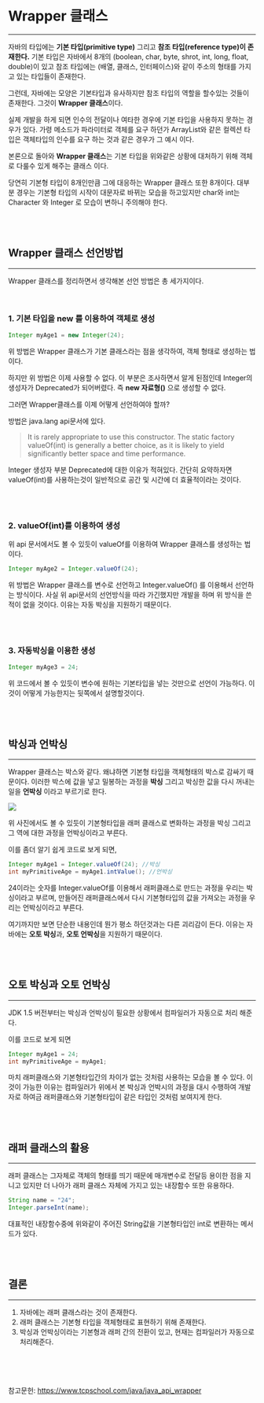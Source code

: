# Wrapper 클래스

---

자바의 타입에는 **기본 타입(primitive type)** 그리고 **참조 타입(reference type)이 존재한다.** 기본 타입은 자바에서 8개의 (boolean, char,
byte, shrot, int, long, float, double)이 있고 참조 타입에는 (배열, 클래스, 인터페이스)와 같이 주소의 형태를 가지고 있는 타입들이 존재한다.

그런데, 자바에는 모양은 기본타입과 유사하지만 참조 타입의 역할을 할수있는 것들이 존재한다. 그것이 **Wrapper 클래스**이다.

실제 개발을 하게 되면 인수의 전달이나 여타한 경우에 기본 타입을 사용하지 못하는 경우가 있다. 가령 메소드가 파라미터로 객체를 요구 하던가 ArrayList와 같은
컬렉션 타입은 객체타입의 인수를 요구 하는 것과 같은 경우가 그 예시 이다.

본론으로 돌아와 **Wrapper 클래스**는 기본 타입을 위와같은 상황에 대처하기 위해 객체로 다룰수 있게 해주는 클래스 이다.

당연히 기본형 타입이 8개인만큼 그에 대응하는 Wrapper 클래스 또한 8개이다. 대부분 경우는 기본형 타입의 시작이 대문자로 바뀌는 모습을 하고있지만 char와 int는
Character 와 Integer 로 모습이 변하니 주의해야 한다.

<br><br>

## Wrapper 클래스 선언방법

---

Wrapper 클래스를 정리하면서 생각해본 선언 방법은 총 세가지이다.

<br>

### 1. 기본 타입을 new 를 이용하여 객체로 생성

````java
Integer myAge1 = new Integer(24);
````

위 방법은 Wrapper 클래스가 기본 클래스라는 점을 생각하여, 객체 형태로 생성하는 법이다.

하지만 위 방법은 이제 사용할 수 없다. 이 부분은 조사하면서 알게 된점인데 Integer의 생성자가 Deprecated가 되어버렸다. 즉 **new 자료형()** 으로 
생성할 수 없다.

그러면 Wrapper클래스를 이제 어떻게 선언하여야 할까?

방법은 java.lang api문서에 있다.

>It is rarely appropriate to use this constructor. 
> The static factory valueOf(int) is generally a better choice, as it is likely 
> to yield significantly better space and time performance.

Integer 생성자 부분 Deprecated에 대한 이유가 적혀있다. 간단히 요약하자면 valueOf(int)를 사용하는것이 일반적으로 공간 및 시간에 더 효율적이라는 것이다.

<br><br>

### 2. valueOf(int)를 이용하여 생성

위 api 문서에서도 볼 수 있듯이 valueOf를 이용하여 Wrapper 클래스를 생성하는 법이다.

````java
Integer myAge2 = Integer.valueOf(24);
````

위 방법은 Wrapper 클래스를 변수로 선언하고 Integer.valueOf() 를 이용해서 선언하는 방식이다. 사실 위 api문서의 선언방식을 따라 가긴했지만
개발을 하며 위 방식을 쓴적이 없을 것이다. 이유는 자동 박싱을 지원하기 때문이다.

<br><br>

### 3. 자동박싱을 이용한 생성

````java
Integer myAge3 = 24;
````

위 코드에서 볼 수 있듯이 변수에 원하는 기본타입을 넣는 것만으로 선언이 가능하다. 이것이 어떻게 가능한지는 뒷쪽에서 설명할것이다.

<br><br>

## 박싱과 언박싱

---

Wrapper 클래스는 박스와 같다. 왜냐하면 기본형 타입을 객체형태의 박스로 감싸기 때문이다. 이러한 박스에 값을 넣고 밀봉하는 과정을 **박싱** 그리고 박싱한
값을 다시 꺼내는 일을 **언박싱** 이라고 부르기로 한다.

<img src="https://www.tcpschool.com/lectures/img_java_boxing_unboxing.png">

위 사진에서도 볼 수 있듯이 기본형타입을 래퍼 클래스로 변화하는 과정을 박싱 그리고 그 역에 대한 과정을 언박싱이라고 부른다.

이를 좀더 알기 쉽게 코드로 보게 되면,

````java
Integer myAge1 = Integer.valueOf(24); //박싱
int myPrimitiveAge = myAge1.intValue(); //언박싱
````

24이라는 숫자를 Integer.valueOf를 이용해서 래퍼클래스로 만드는 과정을 우리는 박싱이라고 부르며, 만들어진 래퍼클래스에서 다시 기본형타입의 값을 가져오는 과정을
우리는 언박싱이라고 부른다.

여기까지만 보면 단순한 내용인데 뭔가 평소 하던것과는 다른 괴리감이 든다. 이유는 자바에는 **오토 박싱**과, **오토 언박싱**을 지원하기 때문이다.

<br><br>

## 오토 박싱과 오토 언박싱

---

JDK 1.5 버전부터는 박싱과 언박싱이 필요한 상황에서 컴파일러가 자동으로 처리 해준다.

이를 코드로 보게 되면

````java
Integer myAge1 = 24;
int myPrimitiveAge = myAge1;
````

마치 래퍼클래스와 기본형타입간의 차이가 없는 것처럼 사용하는 모습을 볼 수 있다. 이것이 가능한 이유는 컴파일러가 위에서 본 박싱과 언박시의 과정을 대시 수행하여
개발자로 하여금 래퍼클래스와 기본형타입이 같은 타입인 것처럼 보여지게 한다.

<br><br>

## 래퍼 클래스의 활용

---

래퍼 클래스는 그자체로 객체의 형태를 띄기 때문에 매개변수로 전달등 용이한 점을 지니고 있지만 더 나아가 래퍼 클래스 자체에 가지고 있는 내장함수 또한 유용하다.

````java
String name = "24";
Integer.parseInt(name);
````

대표적인 내장함수중에 위와같이 주어진 String값을 기본형타입인 int로 변환하는 메서드가 있다.

<br><br>

## 결론

---

1. 자바에는 래퍼 클래스라는 것이 존재한다.
2. 래퍼 클래스는 기본형 타입을 객체형태로 표현하기 위해 존재한다.
3. 박싱과 언박싱이라는 기본형과 래퍼 간의 전환이 있고, 현재는 컴파일러가 자동으로 처리해준다.

<br><br><br>



참고문헌: https://www.tcpschool.com/java/java_api_wrapper
